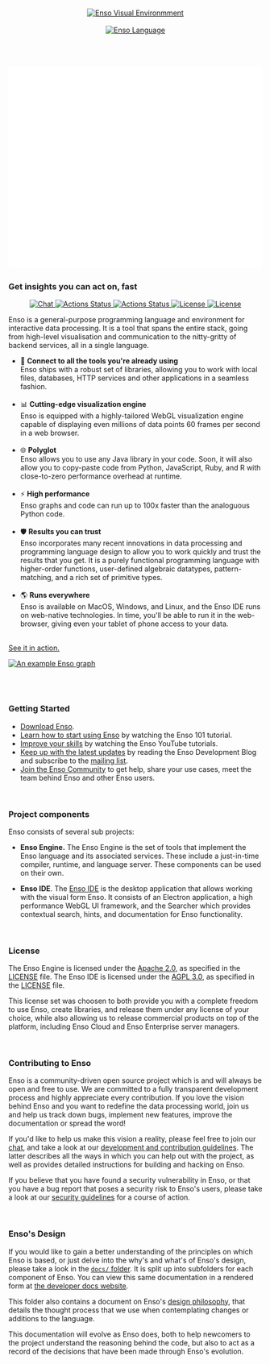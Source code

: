 <p align="center">
  <br/>
  <a href="http://enso.org">
      <img
          src="https://user-images.githubusercontent.com/1623053/79905826-22bac080-8417-11ea-82b0-ee015904a485.png"
          alt="Enso Visual Environmment"
          width="136"
      />
  </a>
  <br/>
  <br/>
  <a href="http://enso.org">
      <img
          src="https://user-images.githubusercontent.com/1623053/75661125-05664300-5c6d-11ea-9bd3-8a5355db9609.png"
          alt="Enso Language"
          width="240"
      />
  </a>
  <br/>
  <br/>
  <br/>
</p>

<div align="center">
	<br>
		<img src="/docs/assets/readme/header.svg" width="800" height="400">
	<br>
</div>


### Get insights you can act on, fast

<p align="center">
  <a href="https://discord.gg/PMtNMP46">
    <img src="https://img.shields.io/discord/401396655599124480.svg?label=&logo=discord&logoColor=ffffff&color=7389D8&labelColor=6A7EC2"
         alt="Chat">
  </a>
  <a href="https://github.com/enso-org/enso/actions">
    <img src="https://github.com/enso-org/enso/workflows/Engine%20CI/badge.svg"
         alt="Actions Status">
  </a>
  <a href="https://github.com/enso-org/ide/actions">
    <img src="https://github.com/enso-org/ide/workflows/GUI%20CI/badge.svg"
         alt="Actions Status">
  </a>
  <a href="https://github.com/enso-org/enso/blob/main/LICENSE">
    <img src="https://img.shields.io/static/v1?label=Compiler%20License&message=Apache%20v2&color=2ec352&labelColor=2c3239"
         alt="License">
  </a>
  <a href="https://github.com/enso-org/ide/blob/main/LICENSE">
    <img src="https://img.shields.io/static/v1?label=GUI%20License&message=AGPL%20v3&color=2ec352&labelColor=2c3239"
         alt="License">
  </a>
</p>

Enso is a general-purpose programming language and environment for interactive
data processing. It is a tool that spans the entire stack, going from high-level
visualisation and communication to the nitty-gritty of backend services, all in
a single language.

- 🔗 **Connect to all the tools you're already using**  
  Enso ships with a robust set of libraries, allowing you to work with local
  files, databases, HTTP services and other applications in a seamless fashion.
  <br/><br/>
- 📊 **Cutting-edge visualization engine**  
  Enso is equipped with a highly-tailored WebGL visualization engine capable of
  displaying even millions of data points 60 frames per second in a web
  browser.<br/><br/>
- 🌐 **Polyglot**  
  Enso allows you to use any Java library in your code. Soon, it will also allow
  you to copy-paste code from Python, JavaScript, Ruby, and R with close-to-zero
  performance overhead at runtime.<br/><br/>
- ⚡ **High performance**  
  Enso graphs and code can run up to 100x faster than the analoguous Python
  code.<br/><br/>
- 🛡️ **Results you can trust**  
  Enso incorporates many recent innovations in data processing and programming
  language design to allow you to work quickly and trust the results that you
  get. It is a purely functional programming language with higher-order
  functions, user-defined algebraic datatypes, pattern-matching, and a rich set
  of primitive types.<br/><br/>
- 🌎 **Runs everywhere**  
  Enso is available on MacOS, Windows, and Linux, and the Enso IDE runs on
  web-native technologies. In time, you'll be able to run it in the web-browser,
  giving even your tablet of phone access to your data.<br/><br/>

<a href="https://www.youtube.com/watch?v=XReCQMZUmuE">See it in action.<br>

<img alt="An example Enso graph" src="https://user-images.githubusercontent.com/1623053/105841783-7c1ed400-5fd5-11eb-8493-7c6a629a84b7.png">
</a>

<br/><br/>

### Getting Started

- [Download Enso](https://github.com/enso-org/ide/releases).
- [Learn how to start using Enso](https://github.com/enso-org/tutorial_101) by watching the 
  Enso 101 tutorial.
- [Improve your skills](https://www.youtube.com/playlist?list=PLk8NuufOVK01GhaObYr1_gqeASlkj2um0)
  by watching the Enso YouTube tutorials.
- [Keep up with the latest updates](https://medium.com/@enso_org) by reading the Enso Development Blog
  and subscribe to the [mailing list](http://eepurl.com/bRru9j).
- [Join the Enso Community](https://discord.gg/enso) to get help, 
  share your use cases, meet the team behind Enso and other Enso users.

<br/>

### Project components

Enso consists of several sub projects:

- **Enso Engine.** The Enso Engine is the set of tools that implement the Enso
  language and its associated services. These include a just-in-time compiler,
  runtime, and language server. These components can be used on their own.

- **Enso IDE**. The [Enso IDE](https://github.com/enso-org/ide) is the desktop
  application that allows working with the visual form Enso. It consists of an
  Electron application, a high performance WebGL UI framework, and the Searcher
  which provides contextual search, hints, and documentation for Enso
  functionality.

<br/>

### License

The Enso Engine is licensed under the [Apache 2.0](https://opensource.org/licenses/apache-2.0), as specified in the
[LICENSE](https://github.com/enso-org/enso/blob/main/LICENSE) file. The Enso IDE is licensed under the [AGPL 3.0](https://opensource.org/licenses/AGPL-3.0), as specified in the [LICENSE](https://github.com/enso-org/ide/blob/main/LICENSE) file.

This license set was choosen to both provide you with a complete freedom to use
Enso, create libraries, and release them under any license of your choice, while
also allowing us to release commercial products on top of the platform,
including Enso Cloud and Enso Enterprise server managers.

<br/>

### Contributing to Enso

Enso is a community-driven open source project which is and will always be open
and free to use. We are committed to a fully transparent development process and
highly appreciate every contribution. If you love the vision behind Enso and you
want to redefine the data processing world, join us and help us track down bugs,
implement new features, improve the documentation or spread the word!

If you'd like to help us make this vision a reality, please feel free to join
our [chat](https://discord.gg/enso), and take a look at our [development and
contribution guidelines](./docs/CONTRIBUTING.md). The latter describes all the
ways in which you can help out with the project, as well as provides detailed
instructions for building and hacking on Enso.

If you believe that you have found a security vulnerability in Enso, or that you
have a bug report that poses a security risk to Enso's users, please take a look
at our [security guidelines](./docs/SECURITY.md) for a course of action.

<br/>

### Enso's Design

If you would like to gain a better understanding of the principles on which Enso
is based, or just delve into the why's and what's of Enso's design, please take
a look in the [`docs/` folder](./docs/). It is split up into subfolders for each
component of Enso. You can view this same documentation in a rendered form at
[the developer docs website](https://dev.enso.org).

This folder also contains a document on Enso's [design
philosophy](./docs/enso-philosophy.md), that details the thought process that we
use when contemplating changes or additions to the language.

This documentation will evolve as Enso does, both to help newcomers to the
project understand the reasoning behind the code, but also to act as a record of
the decisions that have been made through Enso's evolution.
